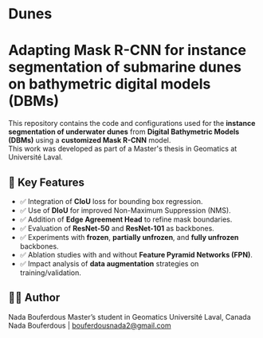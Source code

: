 # Dunes
# Adapting Mask R-CNN for instance segmentation of submarine dunes on bathymetric digital models (DBMs)

This repository contains the code and configurations used for the **instance segmentation of underwater dunes** from **Digital Bathymetric Models (DBMs)** using a **customized Mask R-CNN** model.  
This work was developed as part of a Master's thesis in Geomatics at Université Laval.

## 🧠 Key Features

- ✅ Integration of **CIoU** loss for bounding box regression.
- ✅ Use of **DIoU** for improved Non-Maximum Suppression (NMS).
- ✅ Addition of **Edge Agreement Head** to refine mask boundaries.
- ✅ Evaluation of **ResNet-50** and **ResNet-101** as backbones.
- ✅ Experiments with **frozen**, **partially unfrozen**, and **fully unfrozen** backbones.
- ✅ Ablation studies with and without **Feature Pyramid Networks (FPN)**.
- ✅ Impact analysis of **data augmentation** strategies on training/validation.

## 👩‍💻 Author

Nada Bouferdous
Master’s student in Geomatics
Université Laval, Canada
Nada Bouferdous | bouferdousnada2@gmail.com
